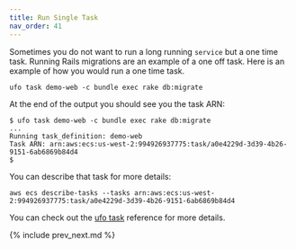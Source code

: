 ```yaml
---
title: Run Single Task
nav_order: 41
---
```


Sometimes you do not want to run a long running `service` but a one time task. Running Rails migrations are an example of a one off task.  Here is an example of how you would run a one time task.

    ufo task demo-web -c bundle exec rake db:migrate

At the end of the output you should see you the task ARN:


    $ ufo task demo-web -c bundle exec rake db:migrate
    ...
    Running task_definition: demo-web
    Task ARN: arn:aws:ecs:us-west-2:994926937775:task/a0e4229d-3d39-4b26-9151-6ab6869b84d4
    $

You can describe that task for more details:

    aws ecs describe-tasks --tasks arn:aws:ecs:us-west-2:994926937775:task/a0e4229d-3d39-4b26-9151-6ab6869b84d4

You can check out the [ufo task](http://ufoships.com/reference/ufo-task/) reference for more details.

{% include prev_next.md %}

